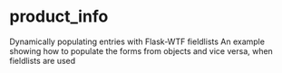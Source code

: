 # product_info
Dynamically populating entries with Flask-WTF fieldlists
An example showing how to populate the forms from objects and vice versa, when fieldlists are used
